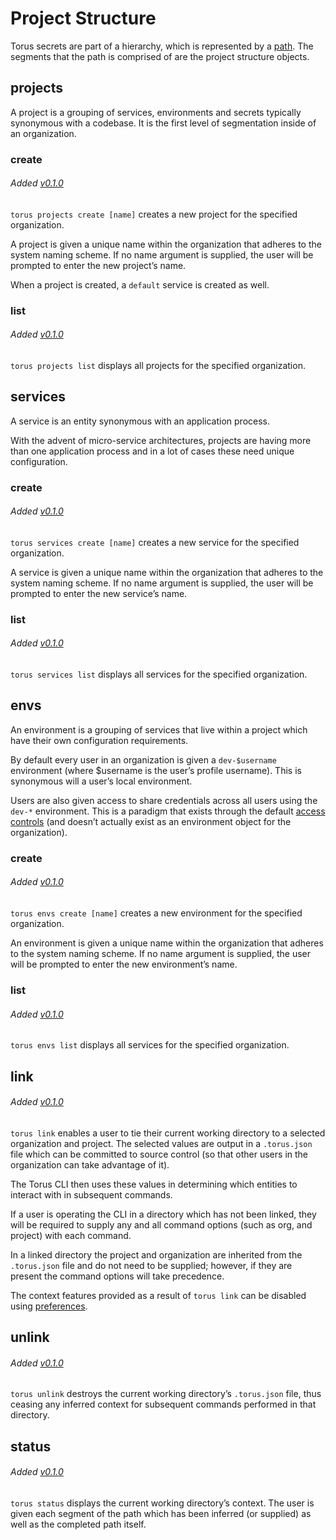 # Project Structure
Torus secrets are part of a hierarchy, which is represented by a [path](../concepts/path.md). The segments that the path is comprised of are the project structure objects.

## projects
A project is a grouping of services, environments and secrets typically synonymous with a codebase. It is the first level of segmentation inside of an organization.

### create
###### Added [v0.1.0](https://github.com/manifoldco/torus-cli/blob/master/CHANGELOG.md)

`torus projects create [name]` creates a new project for the specified organization.

A project is given a unique name within the organization that adheres to the system naming scheme. If no name argument is supplied, the user will be prompted to enter the new project’s name.

When a project is created, a `default` service is created as well.

### list
###### Added [v0.1.0](https://github.com/manifoldco/torus-cli/blob/master/CHANGELOG.md)

`torus projects list` displays all projects for the specified organization.

## services
A service is an entity synonymous with an application process.

With the advent of micro-service architectures, projects are having more than one application process and in a lot of cases these need unique configuration.

### create
###### Added [v0.1.0](https://github.com/manifoldco/torus-cli/blob/master/CHANGELOG.md)

`torus services create [name]` creates a new service for the specified organization.

A service is given a unique name within the organization that adheres to the system naming scheme. If no name argument is supplied, the user will be prompted to enter the new service’s name.

### list
###### Added [v0.1.0](https://github.com/manifoldco/torus-cli/blob/master/CHANGELOG.md)

`torus services list` displays all services for the specified organization.

## envs
An environment is a grouping of services that live within a project which have their own configuration requirements.

By default every user in an organization is given a `dev-$username` environment (where $username is the user’s profile username). This is synonymous will a user’s local environment.

Users are also given access to share credentials across all users using the `dev-*` environment. This is a paradigm that exists through the default [access controls](./access-control.md) (and doesn’t actually exist as an environment object for the organization).

### create
###### Added [v0.1.0](https://github.com/manifoldco/torus-cli/blob/master/CHANGELOG.md)

`torus envs create [name]` creates a new environment for the specified organization.

An environment is given a unique name within the organization that adheres to the system naming scheme. If no name argument is supplied, the user will be prompted to enter the new environment’s name.

### list
###### Added [v0.1.0](https://github.com/manifoldco/torus-cli/blob/master/CHANGELOG.md)

`torus envs list` displays all services for the specified organization.

## link
###### Added [v0.1.0](https://github.com/manifoldco/torus-cli/blob/master/CHANGELOG.md)

`torus link` enables a user to tie their current working directory to a selected organization and project. The selected values are output in a `.torus.json` file which can be committed to source control (so that other users in the organization can take advantage of it).

The Torus CLI then uses these values in determining which entities to interact with in subsequent commands.

If a user is operating the CLI in a directory which has not been linked, they will be required to supply any and all command options (such as org, and project) with each command.

In a linked directory the project and organization are inherited from the `.torus.json` file and do not need to be supplied; however, if they are present the command options will take precedence.

The context features provided as a result of `torus link` can be disabled using [preferences](./system.md#prefs).

## unlink
###### Added [v0.1.0](https://github.com/manifoldco/torus-cli/blob/master/CHANGELOG.md)

`torus unlink` destroys the current working directory’s `.torus.json` file, thus ceasing any inferred context for subsequent commands performed in that directory.

## status
###### Added [v0.1.0](https://github.com/manifoldco/torus-cli/blob/master/CHANGELOG.md)

`torus status` displays the current working directory’s context. The user is given each segment of the path which has been inferred (or supplied) as well as the completed path itself.
